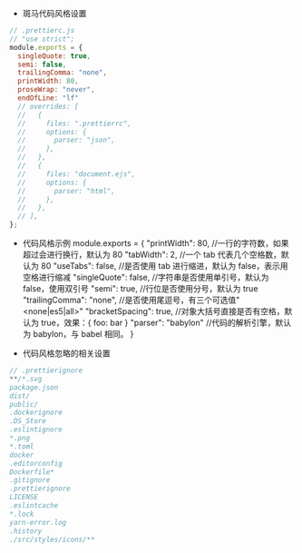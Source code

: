 - 斑马代码风格设置

```js
// .prettierc.js
// "use strict";
module.exports = {
  singleQuote: true,
  semi: false,
  trailingComma: "none",
  printWidth: 80,
  proseWrap: "never",
  endOfLine: "lf"
  // overrides: [
  //   {
  //     files: ".prettierrc",
  //     options: {
  //       parser: "json",
  //     },
  //   },
  //   {
  //     files: "document.ejs",
  //     options: {
  //       parser: "html",
  //     },
  //   },
  // ],
};
```

- 代码风格示例
  module.exports = {
  "printWidth": 80, //一行的字符数，如果超过会进行换行，默认为 80
  "tabWidth": 2, //一个 tab 代表几个空格数，默认为 80
  "useTabs": false, //是否使用 tab 进行缩进，默认为 false，表示用空格进行缩减
  "singleQuote": false, //字符串是否使用单引号，默认为 false，使用双引号
  "semi": true, //行位是否使用分号，默认为 true
  "trailingComma": "none", //是否使用尾逗号，有三个可选值"<none|es5|all>"
  "bracketSpacing": true, //对象大括号直接是否有空格，默认为 true，效果：{ foo: bar }
  "parser": "babylon" //代码的解析引擎，默认为 babylon，与 babel 相同。
  }

- 代码风格忽略的相关设置

```js
// .prettierignore
**/*.svg
package.json
dist/
public/
.dockerignore
.DS_Store
.eslintignore
*.png
*.toml
docker
.editorconfig
Dockerfile*
.gitignore
.prettierignore
LICENSE
.eslintcache
*.lock
yarn-error.log
.history
./src/styles/icons/**
```
